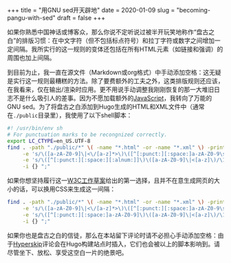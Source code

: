 +++
title = "用GNU sed开天辟地"
date = 2020-01-09
slug = "becoming-pangu-with-sed"
draft = false
+++

如果你熟悉中国神话或博客众，那么你说不定听说过被半开玩笑地称作“盘古之白”的排版习惯：在中文字符（但不包括标点符号）和拉丁字符或数字之间增加一定间隔。我所实行的这一规则的变体还包括在所有HTML元素（如链接和强调）的周围也加上间隔。

到目前为止，我一直在源文件（Markdown或org格式）中手动添加空格：这无疑是实行这一规则最糟糕的方法。除了要费额外的工夫之外，这类排版规则还应该，在我看来，仅在输出/渲染时应用。更不用说手动调整我刚刚恢复的那一大堆旧日志不是什么吸引人的差事。因为不愿加载额外的[JavaScript](https://github.com/vinta/pangu.js)，我转向了万能的GNU sed。为了将盘古之白添加到Hugo生成的HTML和XML文件中（通常在`./public`目录里），我使用了以下shell脚本：

```sh
#! /usr/bin/env sh
# For punctuation marks to be recongnized correctly.
export LC_CTYPE=en_US.UTF-8
find . -path "./public/*" \( -name "*.html" -or -name "*.xml" \) -print -exec sed \
     -e 's/\([a-zA-Z0-9]\|<\/[a-z]*>\)\([^[:punct:][:space:]a-zA-Z0-9\s]\)/\1 \2/g' \
     -e 's/\([^[:punct:][:space:][:alnum:]]\)\([a-zA-Z0-9]\|<[a-z]\)/\1 \2/g' \
     -i {} ";"
```

如果你想坚持履行这一[W3C工作草案](https://www.w3.org/TR/clreq/#mixed%5Ftext%5Fcomposition%5Fin%5Fhorizontal%5Fwriting%5Fmodegg)给出的第一选择，且并不在意生成网页的大小的话，可以换用CSS来生成这一间隔：

```sh
find . -path "./public/*" \( -name "*.html" -or -name "*.xml" \) -print -exec sed \
     -e 's/\([a-zA-Z0-9]\|<\/[a-z]*>\)\([^[:punct:][:space:]a-zA-Z0-9\s]\)/\1<span style="margin:0.25ch;"><\/span>\2/g' \
     -e 's/\([^[:punct:][:space:]a-zA-Z0-9]\)\([a-zA-Z0-9]\|<[a-z]\)/\1<span style="margin:0.25ch;"><\/span>\2/g' \
     -i {} ";"
```

如果你也是盘古之白的信徒，那么在本站留下评论时请不必担心手动添加空格：由于[Hyperskip](https://git.shimmy1996.com/shimmy1996/hugo-hyperskip)评论会在Hugo构建站点时插入，它们也会被以上的脚本影响到。请尽管坐下、放松、享受这空白一片的绝景吧。
